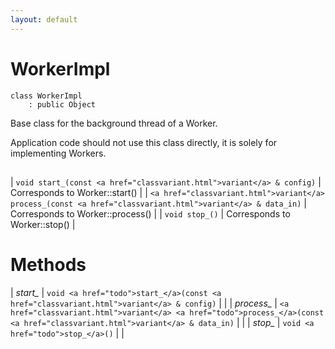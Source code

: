 ```yaml
---
layout: default
---
```


# WorkerImpl

```
class WorkerImpl
    : public Object
```


Base class for the background thread of a Worker.     

Application code should not use this class directly, it is solely for implementing Workers.     
## 

| `void start_(const <a href="classvariant.html">variant</a> & config)` | Corresponds to Worker::start() |
| `<a href="classvariant.html">variant</a> process_(const <a href="classvariant.html">variant</a> & data_in)` | Corresponds to Worker::process() |
| `void stop_()` | Corresponds to Worker::stop() |


# Methods

| *start_* |  `void <a href="todo">start_</a>(const <a href="classvariant.html">variant</a> & config)` |  |
| *process_* |  `<a href="classvariant.html">variant</a> <a href="todo">process_</a>(const <a href="classvariant.html">variant</a> & data_in)` |  |
| *stop_* |  `void <a href="todo">stop_</a>()` |  |
